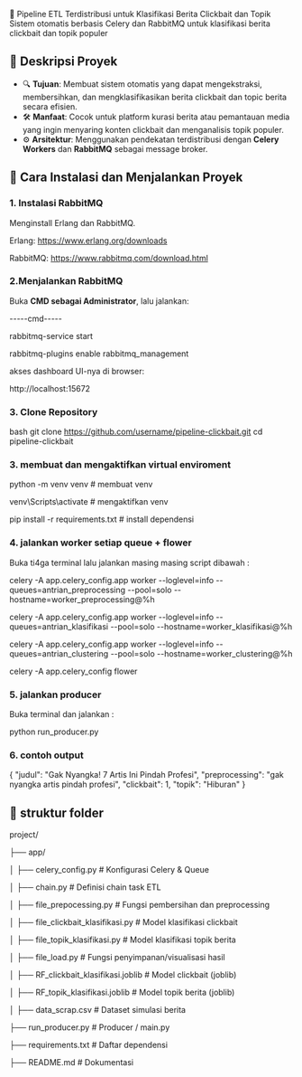 📰 Pipeline ETL Terdistribusi untuk Klasifikasi Berita Clickbait dan Topik
Sistem otomatis berbasis Celery dan RabbitMQ untuk klasifikasi berita clickbait dan topik populer


## 📌 Deskripsi Proyek

- 🔍 **Tujuan**: Membuat sistem otomatis yang dapat mengekstraksi, membersihkan, dan mengklasifikasikan berita clickbait dan topic berita secara efisien.
- 🛠️ **Manfaat**: Cocok untuk platform kurasi berita atau pemantauan media yang ingin menyaring konten clickbait dan menganalisis topik populer.
- ⚙️ **Arsitektur**: Menggunakan pendekatan terdistribusi dengan **Celery Workers** dan **RabbitMQ** sebagai message broker.


## 🚀 Cara Instalasi dan Menjalankan Proyek

###  1. Instalasi  RabbitMQ  

Menginstall Erlang dan RabbitMQ.

Erlang: https://www.erlang.org/downloads

RabbitMQ: https://www.rabbitmq.com/download.html

### 2.Menjalankan RabbitMQ

Buka **CMD sebagai Administrator**, lalu jalankan:

-----cmd-----

rabbitmq-service start

rabbitmq-plugins enable rabbitmq_management

akses dashboard UI-nya di browser:

http://localhost:15672

### 3. Clone Repository

bash
git clone https://github.com/username/pipeline-clickbait.git
cd pipeline-clickbait

### 3. membuat dan mengaktifkan  virtual enviroment

python -m venv venv # membuat venv

venv\Scripts\activate  # mengaktifkan venv

pip install -r requirements.txt # install dependensi


### 4. jalankan worker setiap queue + flower

Buka ti4ga terminal lalu jalankan masing masing script dibawah  : 

celery -A app.celery_config.app worker --loglevel=info --queues=antrian_preprocessing --pool=solo --hostname=worker_preprocessing@%h

celery -A app.celery_config.app worker --loglevel=info --queues=antrian_klasifikasi --pool=solo --hostname=worker_klasifikasi@%h

celery -A app.celery_config.app worker --loglevel=info --queues=antrian_clustering --pool=solo --hostname=worker_clustering@%h

celery -A app.celery_config flower

### 5. jalankan producer

Buka terminal dan jalankan : 

python run_producer.py

### 6. contoh output 

{
  "judul": "Gak Nyangka! 7 Artis Ini Pindah Profesi",
  "preprocessing": "gak nyangka artis pindah profesi",
  "clickbait": 1,
  "topik": "Hiburan"
}

## 📂 struktur folder
project/

├── app/

│   ├── celery_config.py             # Konfigurasi Celery & Queue
 
│   ├── chain.py                     # Definisi chain task ETL
 
│   ├── file_prepocessing.py         # Fungsi pembersihan dan preprocessing

│   ├── file_clickbait_klasifikasi.py  # Model klasifikasi clickbait

│   ├── file_topik_klasifikasi.py    # Model klasifikasi topik berita
 
│   ├── file_load.py                 # Fungsi penyimpanan/visualisasi hasil
 
│   ├── RF_clickbait_klasifikasi.joblib  # Model clickbait (joblib)

│   ├── RF_topik_klasifikasi.joblib      # Model topik berita (joblib)

│   ├── data_scrap.csv               # Dataset simulasi berita

├── run_producer.py        # Producer / main.py

├── requirements.txt       # Daftar dependensi

├── README.md              # Dokumentasi


